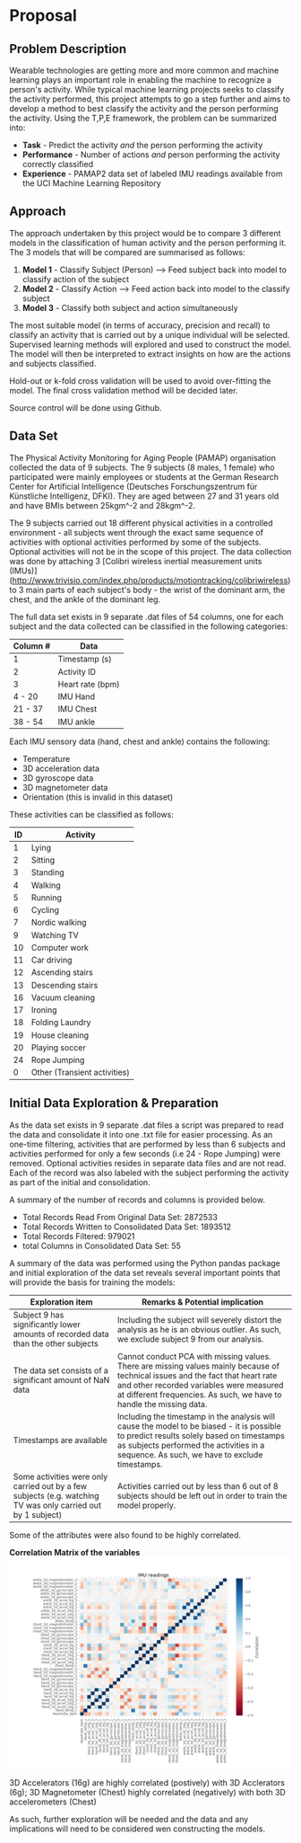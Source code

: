 # Proposal

## Problem Description
Wearable technologies are getting more and more common and machine learning plays an important role in enabling the machine to recognize a person's activity. While typical machine learning projects seeks to classify the activity performed, this project attempts to go a step further and aims to develop a method to best classify the activity and the person performing the activity. Using the T,P,E framework, the problem can be summarized into:

* **Task** - Predict the activity *and* the person performing the activity
* **Performance** - Number of actions *and* person performing the activity correctly classified
* **Experience** - PAMAP2 data set of labeled IMU readings available from the UCI Machine Learning Repository 

## Approach

The approach undertaken by this project would be to compare 3 different models in the classification of human activity and the person performing it. The 3 models that will be compared are summarised as follows:

1. **Model 1** - Classify Subject (Person) --> Feed subject back into model to classify action of the subject
2. **Model 2** - Classify Action --> Feed action back into model to the classify subject
3. **Model 3** - Classify both subject and action simultaneously

The most suitable model (in terms of accuracy, precision and recall) to classify an activity that is carried out by a unique individual will be selected. Supervised learning methods will explored and used to construct the model. The model will then be interpreted to extract insights on how are the actions and subjects classified. 

Hold-out or k-fold cross validation will be used to avoid over-fitting the model. The final cross validation method will be decided later. 

Source control will be done using Github. 

## Data Set

The Physical Activity Monitoring for Aging People (PAMAP) organisation collected the data of 9 subjects. The 9 subjects (8 males, 1 female) who participated were mainly employees or students at the German Research Center for Artificial Intelligence (Deutsches Forschungszentrum für Künstliche Intelligenz, DFKI). They are aged between 27 and 31 years old and have BMIs between 25kgm^-2 and 28kgm^-2. 

The 9 subjects carried out 18 different physical activities in a controlled environment - all subjects went through the exact same sequence of activities with optional activities performed by some of the subjects. Optional activities will not be in the scope of this project. The data collection was done by attaching 3 [Colibri wireless inertial measurement units (IMUs)] (http://www.trivisio.com/index.php/products/motiontracking/colibriwireless) to 3 main parts of each subject's body - the wrist of the dominant arm, the chest, and the ankle of the dominant leg.

The full data set exists in 9 separate .dat files of 54 columns, one for each subject and the data collected can be classified in the following categories:

Column # | Data
--- | ---
1 | Timestamp (s)
2 | Activity ID
3 | Heart rate (bpm)
4 - 20 | IMU Hand
21 - 37 | IMU Chest
38 - 54 | IMU ankle

Each IMU sensory data (hand, chest and ankle) contains the following:

* Temperature
* 3D acceleration data
* 3D gyroscope data
* 3D magnetometer data
* Orientation (this is invalid in this dataset)

These activities can be classified as follows:

ID | Activity
--- | ---
1 | Lying
2 | Sitting
3 | Standing
4 | Walking
5 | Running
6 | Cycling
7 | Nordic walking
9 | Watching TV
10 | Computer work
11 | Car driving
12 | Ascending stairs
13 | Descending stairs
16 | Vacuum cleaning
17 | Ironing
18 | Folding Laundry
19 | House cleaning
20 | Playing soccer
24 | Rope Jumping
0 | Other (Transient activities)

## Initial Data Exploration & Preparation
As the data set exists in 9 separate .dat files a script was prepared to read the data and consolidate it into one .txt file for easier processing. As an one-time filtering, activities that are performed by less than 6 subjects and activities performed for only a few seconds (i.e 24 - Rope Jumping) were removed. Optional activities resides in separate data files and are not read. Each of the record was also labeled with the subject performing the activity as part of the initial and consolidation. 

A summary of the number of records and columns is provided below. 

* Total Records Read From Original Data Set:  2872533
* Total Records Written to Consolidated Data Set:  1893512
* Total Records Filtered:  979021
* total Columns in Consolidated Data Set: 55

A summary of the data was performed using the Python pandas package and initial exploration of the data set reveals several important points that will provide the basis for training the models:

Exploration item | Remarks & Potential implication
---|---
Subject 9 has significantly lower amounts of recorded data than the other subjects | Including the subject will severely distort the analysis as he is an obvious outlier. As such, we exclude subject 9 from our analysis.
The data set consists of a significant amount of NaN data | Cannot conduct PCA with missing values. There are missing values mainly because of technical issues and the fact that heart rate and other recorded variables were measured at different frequencies. As such, we have to handle the missing data.
Timestamps are available | Including the timestamp in the analysis will cause the model to be biased - it is possible to predict results solely based on timestamps as subjects performed the activities in a sequence. As such, we have to exclude timestamps.
Some activities were only carried out by a few subjects (e.g. watching TV was only carried out by 1 subject) | Activities carried out by less than 6 out of 8 subjects should be left out in order to train the model properly. 

Some of the attributes were also found to be highly correlated. 

**Correlation Matrix of the variables**
![Correlation Matrix](../report/img/correlation_matrix.png)

3D Accelerators (16g) are highly correlated (postively) with 3D Acclerators (6g); 3D Magnetometer (Chest) highly correlated (negatively) with both 3D accelerometers (Chest)

As such, further exploration will be needed and the data and any implications will need to be considered wen constructing the models. 

